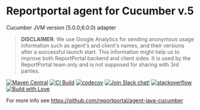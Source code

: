 # Reportportal agent for Cucumber v.5
Cucumber JVM version [5.0.0;6.0.0) adapter

> **DISCLAIMER**: We use Google Analytics for sending anonymous usage information such as agent's and client's names, and their versions
> after a successful launch start. This information might help us to improve both ReportPortal backend and client sides. It is used by the
> ReportPortal team only and is not supposed for sharing with 3rd parties.

[![Maven Central](https://img.shields.io/maven-central/v/com.epam.reportportal/agent-java-cucumber5.svg?label=Maven%20Central)](https://search.maven.org/search?q=g:%22com.epam.reportportal%22%20AND%20a:%22agent-java-cucumber5%22)
[![CI Build](https://github.com/reportportal/agent-java-cucumber5/actions/workflows/ci.yml/badge.svg)](https://github.com/reportportal/agent-java-cucumber5/actions/workflows/ci.yml)
[![codecov](https://codecov.io/gh/reportportal/agent-java-cucumber5/branch/develop/graph/badge.svg?token=DU2YT94108)](https://codecov.io/gh/reportportal/agent-java-cucumber5)
[![Join Slack chat!](https://slack.epmrpp.reportportal.io/badge.svg)](https://slack.epmrpp.reportportal.io/)
[![stackoverflow](https://img.shields.io/badge/reportportal-stackoverflow-orange.svg?style=flat)](http://stackoverflow.com/questions/tagged/reportportal)
[![Build with Love](https://img.shields.io/badge/build%20with-❤%EF%B8%8F%E2%80%8D-lightgrey.svg)](http://reportportal.io?style=flat)


For more info see https://github.com/reportportal/agent-java-cucumber